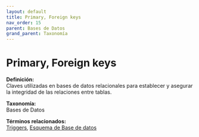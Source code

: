 ```yaml
---
layout: default
title: Primary, Foreign keys
nav_order: 15
parent: Bases de Datos
grand_parent: Taxonomía
---
```


# Primary, Foreign keys

**Definición:**  
Claves utilizadas en bases de datos relacionales para establecer y asegurar la integridad de las relaciones entre tablas.

**Taxonomía:**  
Bases de Datos

**Términos relacionados:**  
[Triggers](https://maleniski.github.io/diccionario-angl-tec-mx/docs/taxonomia/bases-de-datos/triggers.html), [Esquema de Base de datos](https://maleniski.github.io/diccionario-angl-tec-mx/docs/taxonomia/bases-de-datos/esquema-de-base-de-datos.html)
